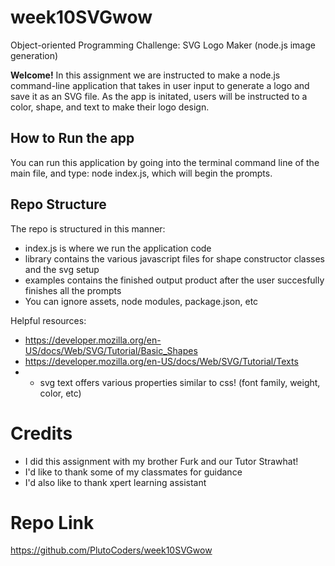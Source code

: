 # week10SVGwow
Object-oriented Programming Challenge: SVG Logo Maker (node.js image generation)

**Welcome!**
In this assignment we are instructed to make a node.js command-line application that takes in user input to generate a logo and save it as an SVG file.
As the app is initated, users will be instructed to a color, shape, and text to make their logo design.

## How to Run the app
You can run this application by going into the terminal command line of the main file, and type: node index.js, which will begin the prompts.

## Repo Structure
The repo is structured in this manner:
- index.js is where we run the application code
- library contains the various javascript files for shape constructor classes and the svg setup
- examples contains the finished output product after the user succesfully finishes all the prompts
- You can ignore assets, node modules, package.json, etc

Helpful resources:
- https://developer.mozilla.org/en-US/docs/Web/SVG/Tutorial/Basic_Shapes
- https://developer.mozilla.org/en-US/docs/Web/SVG/Tutorial/Texts
- - svg text offers various properties similar to css! (font family, weight, color, etc)

# Credits
- I did this assignment with my brother Furk and our Tutor Strawhat!
- I'd like to thank some of my classmates for guidance
- I'd also like to thank xpert learning assistant

# Repo Link
https://github.com/PlutoCoders/week10SVGwow


